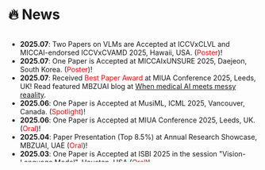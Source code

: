 # 🔥 News

<style>
  .scrollable {
    max-height: 260px; /* 设置最大高度 */
    overflow-y: scroll; /* 设置垂直滚动条 */
  }
</style>

<div class="scrollable">
  <ul>
    <!-- New stuff to add here  -->
    <li><strong>2025.07</strong>: Two Papers on VLMs are Accepted at ICCVxCLVL and MICCAI-endorsed ICCVxCVAMD 2025, Hawaii, USA. (<font color="red">Poster</font>)!</li>
    <li><strong>2025.07</strong>: One Paper is Accepted at MICCAIxUNSURE 2025, Daejeon, South Korea. (<font color="red">Poster</font>)!</li>
    <li><strong>2025.07</strong>: Received <font color="red">Best Paper Award</font> at MIUA Conference 2025, Leeds, UK! Read featured MBZUAI blog at <a href="https://mbzuai.ac.ae/news/when-medical-ai-meets-messy-reality/">When medical AI meets messy reaality</a>.</li> 
    <li><strong>2025.06</strong>: One Paper is Accepted at MusiML, ICML 2025, Vancouver, Canada. (<font color="red">Spotlight</font>)!</li>
    <li><strong>2025.06</strong>: One Paper is Accepted at MIUA Conference 2025, Leeds, UK. (<font color="red">Oral</font>)!</li>
    <li><strong>2025.04</strong>: Paper Presentation (Top 8.5%) at Annual Research Showcase, MBZUAI, UAE (<font color="red">Oral</font>)!</li>
    <li><strong>2025.03</strong>: One Paper is Accepted at ISBI 2025 in the session "Vision-Language Model", Houston, USA (<font color="red">Oral</font>)!</li>
    <li><strong>2024.11</strong>: Speaker at <a href="https://www.xpanse.world/">XPANSE 2024</a> in the Science Pitch Talks on the topic of "FLARE Up Your Data"!</li>
    <li><strong>2024.10</strong>: One first-authored paper on Low-Rank Test-Time adaptation is accepted at WACV 2025, Tucson, Arizona, USA (<font color="red">Poster</font>)!</li>
    <li><strong>2024.08</strong>: 🎉 Starting my PhD in Computer Vision at Mohamed bin Zayed University of Artificial Intelligence: MBZUAI, UAE!</li>
    <li><strong>2024.07</strong>: Please feel free to review my MS project on Zero-shot generalization of Vision-Language models, <a href="https://arxiv.org/abs/2407.15913">Test-Time Low Rank Adaptation via Confidence Maximization for Zero-Shot Generalization of Vision-Language Models</a>.</li>
    <li><strong>2024.07</strong>: We publicly release our Astronomical imaging dataset, SpaceNet 🚀, for Recognition Tasks. Please feel free to check out on Kaggle, <a href="https://www.kaggle.com/datasets/razaimam45/spacenet-an-optimally-distributed-astronomy-data/">SpaceNet: A Comprehensive Astronomical Dataset</a>!</li>
    <li><strong>2024.07</strong>: One first-authored paper on a novel augmentation strategy is accepted at 35th BMVC Conference, Glasgow, UK, 2024 (<font color="red">Poster</font>)!</li>
    <li><strong>2024.06</strong>: Two first-authored papers on Astronomical Imaging are accepted at SPAICE Conference, European Space Agency, UK, 2024 (<font color="red">Oral</font>)!</li>
    <li><strong>2024.06</strong>: 🎉 Graduated with MS in Machine Learning on 6th June, 2024 at MBZUAI!</li>
    <li><strong>2024.04</strong>: 🎉 Successfully defended my MS thesis (titled "Test-Time Adaptation for Zero-Shot Generalization of Large Vision-Language Models") on 4th April, 2024 at MBZUAI!</li>
    <li><strong>2024.04</strong>: Presented a project (<a href="https://github.com/Razaimam45/COMPARATIVE-EVALUATION-OF-MACHINE-AND-DEEP-LEARNING-ALGORITHMS-FOR-SOLAR-RADIATION-PREDICTION">Solar Forecasting</a>) at 5th UAE GSRC Conference, Al Ain, UAE, 2024 (<font color="red">Poster</font>)!</li>
    <li><strong>2024.02</strong>: Our project done at Fujairah Research Center, UAE on the farm monitoring problem is out now. Please feel free to check it out, <a href="https://arxiv.org/abs/2402.07059">Domain Adaptable Fine-Tune Distillation Framework For Advancing Farm Surveillance</a>.</li>
    <li><strong>2023.11</strong>: Please feel free to review the project I recently presented at PlanetX Challenge hosted by UAE Space Agency at COP28, <a href="https://arxiv.org/">FLARE: A Fusion of Feature-Learning, Prompt-driven Diffusion, and Augmented Resolution Enhancement in Astronomy</a>.</li>
    <li><strong>2023.10</strong>: One paper is accepted by 42nd ICCE, Las Vegas, USA, 2024 (<font color="red">Poster</font>)!</li>
    <li><strong>2023.10</strong>: Please feel free to review our recent project, <a href="https://arxiv.org/abs/2401.06957">EVOKE: Emotion Enabled Virtual Avatar Mapping
    Using Optimized Knowledge Distillation</a>.</li>
    <li><strong>2023.09</strong>: One first-authored paper is accepted by DART Workshop, MICCAI, 2023 (<font color="red">Poster</font>)! </li>
    <li><strong>2023.07</strong>: 🎉 I completed my internship at Fujairah Research Center, UAE.</li>
    <li><strong>2023.07</strong>: One first-authored paper is accepted by 27th MIUA, Scotland, 2023 (<font color="red">Abstract</font>)! </li>
    <li><strong>2023.05</strong>: One first-authored paper is accepted by Epistemic AI Workshop, 39th UAI Conference, 2023 (<font color="red">Poster</font>)!</li>
    <li><strong>2022.10</strong>: Please feel free to review our accepted journal article on recommender systems and filter bubbles, <a href="https://doi.org/10.1002/widm.1512">Filter bubbles in recommender systems: Fact or Fallacy—A systematic review</a>.</li>
    <li><strong>2022.06</strong>: 🎉 I graduated from Aligarh Muslim University with First-Class Honours.</li>
    <!-- <li><strong>2023.02</strong>: One first-authored paper is accepted by DART Workshop, MICCAI, 2023! (<font color="red">Highlight; 2.5% acceptance rate </font>)!</li> -->
  </ul>
</div>




  


